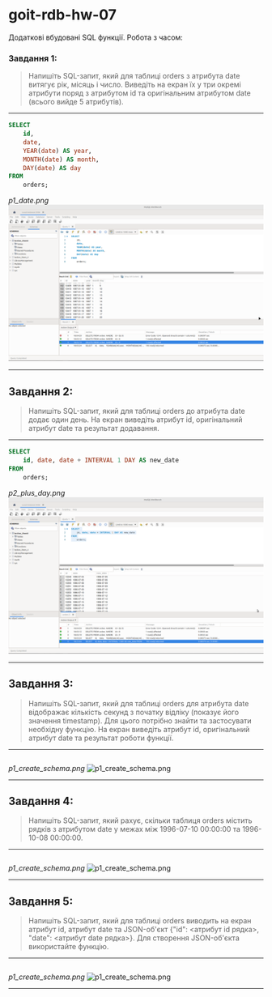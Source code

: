 # goit-rdb-hw-07

Додаткові вбудовані SQL функції. Робота з часом:

### Завдання 1:

> Напишіть SQL-запит, який для таблиці orders з атрибута date витягує рік, місяць і число. Виведіть на екран їх у три окремі атрибути поряд з атрибутом id та оригінальним атрибутом date (всього вийде 5 атрибутів).

---

```sql
SELECT
    id,
    date,
    YEAR(date) AS year,
    MONTH(date) AS month,
    DAY(date) AS day
FROM
    orders;
```

_p1_date.png_
![p1_date.png](./p1_date.png)

---

## Завдання 2:

> Напишіть SQL-запит, який для таблиці orders до атрибута date додає один день. На екран виведіть атрибут id, оригінальний атрибут date та результат додавання.

---

```sql
SELECT
    id, date, date + INTERVAL 1 DAY AS new_date
FROM
    orders;
```

_p2_plus_day.png_
![p2_plus_day.png](./p2_plus_day.png)

---

## Завдання 3:

> Напишіть SQL-запит, який для таблиці orders для атрибута date відображає кількість секунд з початку відліку (показує його значення timestamp). Для цього потрібно знайти та застосувати необхідну функцію. На екран виведіть атрибут id, оригінальний атрибут date та результат роботи функції.

---

```sql

```

_p1_create_schema.png_
![p1_create_schema.png](./p1_create_schema.png)

---

## Завдання 4:

> Напишіть SQL-запит, який рахує, скільки таблиця orders містить рядків з атрибутом date у межах між 1996-07-10 00:00:00 та 1996-10-08 00:00:00.

---

```sql

```

_p1_create_schema.png_
![p1_create_schema.png](./p1_create_schema.png)

---

## Завдання 5:

> Напишіть SQL-запит, який для таблиці orders виводить на екран атрибут id, атрибут date та JSON-об'єкт {"id": <атрибут id рядка>, "date": <атрибут date рядка>}. Для створення JSON-об'єкта використайте функцію.

---

```sql

```

_p1_create_schema.png_
![p1_create_schema.png](./p1_create_schema.png)

---

